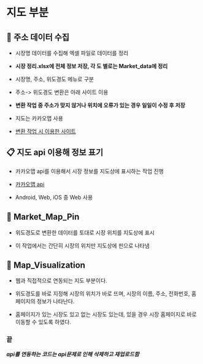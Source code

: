# 지도 부분



## :satellite: 주소 데이터 수집


- 시장명 데이터를 수집해 엑셀 파일로 데이터를 정리


- **시장 정리.xlsx에 전체 정보 저장, 각 도 별로는 Market_data에 정리**


- 시장명, 주소, 위도경도 메뉴로 구분



- 주소-> 위도경도 변환은 아래 사이트 이용
  

- **변환 작업 중 주소가 맞지 않거나 위치에 오류가 있는 경우 일일이 수정 후 저장**

- 지도는 카카오맵 사용


- [변환 작업 시 이용한 사이트](https://deveapp.com/map.php)



## :clipboard: 지도 api 이용해 정보 표기


- 카카오맵 api를 이용해서 시장 정보를 지도상에 표시하는 작업 진행


- [카카오맵 api](https://apis.map.kakao.com/) 


- Android, Web, iOS 중 Web 사용



## :pushpin: Market_Map_Pin


- 위도경도로 변환한 데이터를 토대로 시장 위치를 지도상에 표시


- 이 작업에서는 간단히 시장의 위치만 지도상에 핀으로 나타냄




## :fork_and_knife: Map_Visualization


- 웹과 직접적으로 연동되는 지도 부분이다.


- 위도경도를 바로 지정해 시장의 위치가 바로 뜨며, 시장의 이름, 주소, 전화번호, 홈페이지의 정보가 나타난다.


- 홈페이지가 있는 시장도 있고 없는 시장도 있는데, 있을 경우 시장 홈페이지로 바로 이동할 수 있도록 하였다.





### 끝

***api를 연동하는 코드는 api문제로 인해 삭제하고 재업로드함***



